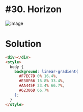 # #30. Horizon
![image](https://user-images.githubusercontent.com/88684972/198855231-574bb262-b15e-4fa4-81ea-8b3151daeed7.png)

# Solution
```html
<div></div>
<style>
  body {
    background: linear-gradient(
      #F7EC7D 0% 16.4%, 
      #E38F66 16.8% 33.4%, 
      #AA445F 33.4% 66.7%, 
      #62306D 66.7%
    );
  }
</style>
```

